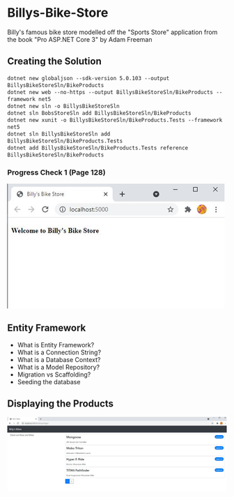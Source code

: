 # Billys-Bike-Store
Billy's famous bike store modelled off the "Sports Store" application from the book "Pro ASP.NET Core 3" by Adam Freeman

## Creating the Solution
```
dotnet new globaljson --sdk-version 5.0.103 --output BillysBikeStoreSln/BikeProducts
dotnet new web --no-https --output BillysBikeStoreSln/BikeProducts --framework net5
dotnet new sln -o BillysBikeStoreSln
dotnet sln BobsStoreSln add BillysBikeStoreSln/BikeProducts
dotnet new xunit -o BillysBikeStoreSln/BikeProducts.Tests --framework net5
dotnet sln BillysBikeStoreSln add BillysBikeStoreSln/BikeProducts.Tests 
dotnet add BillysBikeStoreSln/BikeProducts.Tests reference BillysBikeStoreSln/BikeProducts
```

### Progress Check 1 (Page 128)
![progress check](imgs/bikestorebase.JPG)

## Entity Framework
* What is Entity Framework?
* What is a Connection String?
* What is a Database Context?
* What is a Model Repository?
* Migration vs Scaffolding?
* Seeding the database

## Displaying the Products
![progress check](imgs/storefront.JPG)

